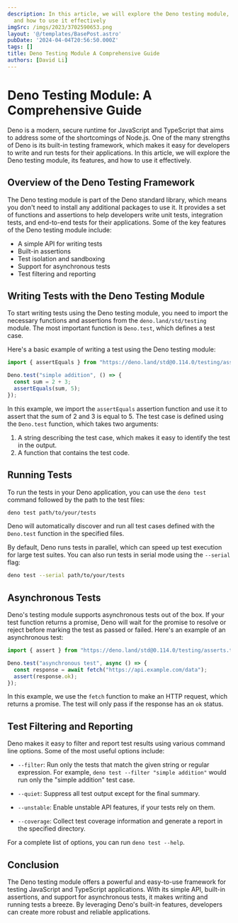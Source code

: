 ```yaml
---
description: In this article, we will explore the Deno testing module, its features,
  and how to use it effectively
imgSrc: /imgs/2023/3702590653.png
layout: '@/templates/BasePost.astro'
pubDate: '2024-04-04T20:56:50.000Z'
tags: []
title: Deno Testing Module A Comprehensive Guide
authors: [David Li]
---
```


# Deno Testing Module: A Comprehensive Guide

Deno is a modern, secure runtime for JavaScript and TypeScript that aims to address some of the shortcomings of Node.js. One of the many strengths of Deno is its built-in testing framework, which makes it easy for developers to write and run tests for their applications. In this article, we will explore the Deno testing module, its features, and how to use it effectively.

## Overview of the Deno Testing Framework

The Deno testing module is part of the Deno standard library, which means you don't need to install any additional packages to use it. It provides a set of functions and assertions to help developers write unit tests, integration tests, and end-to-end tests for their applications. Some of the key features of the Deno testing module include:

- A simple API for writing tests
- Built-in assertions
- Test isolation and sandboxing
- Support for asynchronous tests
- Test filtering and reporting

## Writing Tests with the Deno Testing Module

To start writing tests using the Deno testing module, you need to import the necessary functions and assertions from the `deno.land/std/testing` module. The most important function is `Deno.test`, which defines a test case.

Here's a basic example of writing a test using the Deno testing module:

```typescript
import { assertEquals } from "https://deno.land/std@0.114.0/testing/asserts.ts";

Deno.test("simple addition", () => {
  const sum = 2 + 3;
  assertEquals(sum, 5);
});
```

In this example, we import the `assertEquals` assertion function and use it to assert that the sum of 2 and 3 is equal to 5. The test case is defined using the `Deno.test` function, which takes two arguments:

1. A string describing the test case, which makes it easy to identify the test in the output.
2. A function that contains the test code.

## Running Tests

To run the tests in your Deno application, you can use the `deno test` command followed by the path to the test files:

```sh
deno test path/to/your/tests
```

Deno will automatically discover and run all test cases defined with the `Deno.test` function in the specified files.

By default, Deno runs tests in parallel, which can speed up test execution for large test suites. You can also run tests in serial mode using the `--serial` flag:

```sh
deno test --serial path/to/your/tests
```

## Asynchronous Tests

Deno's testing module supports asynchronous tests out of the box. If your test function returns a promise, Deno will wait for the promise to resolve or reject before marking the test as passed or failed. Here's an example of an asynchronous test:

```typescript
import { assert } from "https://deno.land/std@0.114.0/testing/asserts.ts";

Deno.test("asynchronous test", async () => {
  const response = await fetch("https://api.example.com/data");
  assert(response.ok);
});
```

In this example, we use the `fetch` function to make an HTTP request, which returns a promise. The test will only pass if the response has an `ok` status.

## Test Filtering and Reporting

Deno makes it easy to filter and report test results using various command line options. Some of the most useful options include:

- `--filter`: Run only the tests that match the given string or regular expression. For example, `deno test --filter "simple addition"` would run only the "simple addition" test case.

- `--quiet`: Suppress all test output except for the final summary.

- `--unstable`: Enable unstable API features, if your tests rely on them.

- `--coverage`: Collect test coverage information and generate a report in the specified directory.

For a complete list of options, you can run `deno test --help`.

## Conclusion

The Deno testing module offers a powerful and easy-to-use framework for testing JavaScript and TypeScript applications. With its simple API, built-in assertions, and support for asynchronous tests, it makes writing and running tests a breeze. By leveraging Deno's built-in features, developers can create more robust and reliable applications.